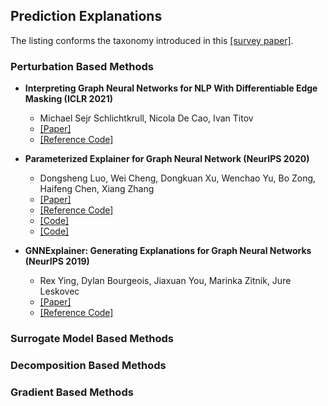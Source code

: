 ## Prediction Explanations

The listing conforms the taxonomy introduced in this [[survey paper]](https://arxiv.org/abs/2012.15445).

### Perturbation Based Methods

- **Interpreting Graph Neural Networks for NLP With Differentiable Edge Masking (ICLR 2021)**
  - Michael Sejr Schlichtkrull, Nicola De Cao, Ivan Titov
  - [[Paper]](https://openreview.net/forum?id=WznmQa42ZAx)
  - [[Reference Code]](https://github.com/MichSchli/GraphMask)

- **Parameterized Explainer for Graph Neural Network (NeurIPS 2020)**
  - Dongsheng Luo, Wei Cheng, Dongkuan Xu, Wenchao Yu, Bo Zong, Haifeng Chen, Xiang Zhang
  - [[Paper]](https://arxiv.org/abs/2011.04573)
  - [[Reference Code]](https://github.com/flyingdoog/PGExplainer)
  - [[Code]](https://github.com/LarsHoldijk/RE-ParameterizedExplainerForGraphNeuralNetworks)
  - [[Code]](https://openreview.net/attachment?id=tt04glo-VrT&name=supplementary_material)

- **GNNExplainer: Generating Explanations for Graph Neural Networks (NeurIPS 2019)**
  - Rex Ying, Dylan Bourgeois, Jiaxuan You, Marinka Zitnik, Jure Leskovec
  - [[Paper]](https://arxiv.org/abs/1903.03894)
  - [[Reference Code]](https://github.com/RexYing/gnn-model-explainer)

### Surrogate Model Based Methods

### Decomposition Based Methods

### Gradient Based Methods
